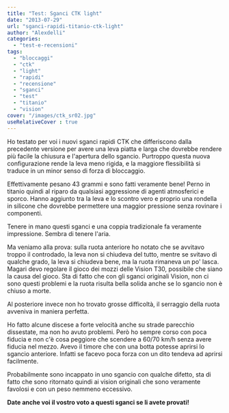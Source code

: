 ```yaml
---
title: "Test: Sganci CTK light"
date: "2013-07-29"
url: "sganci-rapidi-titanio-ctk-light"
author: "Alexdelli"
categories: 
  - "test-e-recensioni"
tags: 
  - "bloccaggi"
  - "ctk"
  - "light"
  - "rapidi"
  - "recensione"
  - "sganci"
  - "test"
  - "titanio"
  - "vision"
cover: "/images/ctk_sr02.jpg"
useRelativeCover : true
---
```


Ho testato per voi i nuovi sganci rapidi CTK che differiscono dalla precedente versione per avere una leva piatta e larga che dovrebbe rendere più facile la chiusura e l'apertura dello sgancio. Purtroppo questa nuova configurazione rende la leva meno rigida, e la maggiore flessibilità si traduce in un minor senso di forza di bloccaggio.

Effettivamente pesano 43 grammi e sono fatti veramente bene! Perno in titanio quindi al riparo da qualsiasi aggressione di agenti atmosferici e sporco. Hanno aggiunto tra la leva e lo scontro vero e proprio una rondella in silicone che dovrebbe permettere una maggior pressione senza rovinare i componenti.

Tenere in mano questi sganci e una coppia tradizionale fa veramente impressione. Sembra di tenere l'aria.

Ma veniamo alla prova: sulla ruota anteriore ho notato che se avvitavo troppo il controdado, la leva non si chiudeva del tutto, mentre se svitavo di qualche grado, la leva si chiudeva bene, ma la ruota rimaneva un po' lasca. Magari devo regolare il gioco dei mozzi delle Vision T30, possibile che siano la causa del gioco. Sta di fatto che con gli sganci originali Vision, non ci sono questi problemi e la ruota risulta bella solida anche se lo sgancio non è chiuso a morte.

Al posteriore invece non ho trovato grosse difficoltà, il serraggio della ruota avveniva in maniera perfetta.

Ho fatto alcune discese a forte velocità anche su strade parecchio dissestate, ma non ho avuto problemi. Però ho sempre corso con poca fiducia e non c'è cosa peggiore che scendere a 60/70 km/h senza avere fiducia nel mezzo. Avevo il timore che con una botta potesse aprirsi lo sgancio anteriore. Infatti se facevo poca forza con un dito tendeva ad aprirsi facilmente.

Probabilmente sono incappato in uno sgancio con qualche difetto, sta di fatto che sono ritornato quindi ai vision originali che sono veramente favolosi e con un peso nemmeno eccessivo.

**Date anche voi il vostro voto a questi sganci se li avete provati!**
